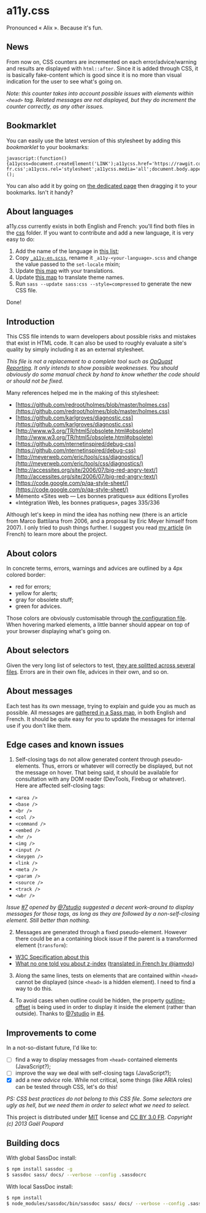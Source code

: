 a11y.css
========

Pronounced « Alix ». Because it's fun.

## News

From now on, CSS counters are incremented on each error/advice/warning and results are displayed with `html::after`. Since it is added through CSS, it is basically fake-content which is good since it is no more than visual indication for the user to see what's going on.

*Note: this counter takes into account possible issues with elements within `<head>` tag. Related messages are not displayed, but they do increment the counter correctly, as any other issues.*

## Bookmarklet

You can easily use the latest version of this stylesheet by adding this *bookmarklet* to your bookmarks:

```
javascript:(function(){a11ycss=document.createElement('LINK');a11ycss.href='https://rawgit.com/ffoodd/a11y.css/master/css/a11y-fr.css';a11ycss.rel='stylesheet';a11ycss.media='all';document.body.appendChild(a11ycss);})();
```

You can also add it by going on [the dedicated page](http://ffoodd.github.io/a11y.css/) then dragging it to your bookmarks. Isn't it handy?

## About languages

a11y.css currently exists in both English and French: you'll find both files in the [css](https://github.com/ffoodd/a11y.css/tree/master/css) folder. If you want to contribute and add a new language, it is very easy to do:

1. Add the name of the language in [this list](https://github.com/ffoodd/a11y.css/blob/master/sass/utils/_mixins.scss#L10);
1. Copy [`_a11y-en.scss`](https://github.com/ffoodd/a11y.css/blob/master/sass/a11y-en.scss), rename it `_a11y-<your-language>.scss` and change the value passed to the `set-locale` mixin;
1. Update [this map](https://github.com/ffoodd/a11y.css/blob/master/sass/utils/_variables.scss#L10) with your translations.
1. Update [this map](https://github.com/ffoodd/a11y.css/blob/master/sass/utils/_variables.scss#L241) to translate theme names.
1. Run `sass --update sass:css --style=compressed` to generate the new CSS file.

Done!

## Introduction

This CSS file intends to warn developers about possible risks and mistakes that exist in HTML code. It can also be used to roughly evaluate a site's quality by simply including it as an external stylesheet.

*This file is not a replacement to a complete tool such as [OpQuast Reporting](http://reporting.opquast.com/fr/). It only intends to show possible weaknesses. You should obviously do some manual check by hand to know whether the code should or should not be fixed.*

Many references helped me in the making of this stylesheet:

* [https://github.com/redroot/holmes/blob/master/holmes.css](https://github.com/redroot/holmes/blob/master/holmes.css)
* [https://github.com/karlgroves/diagnostic.css](https://github.com/karlgroves/diagnostic.css)
* [http://www.w3.org/TR/html5/obsolete.html#obsolete](http://www.w3.org/TR/html5/obsolete.html#obsolete)
* [https://github.com/nternetinspired/debug-css](https://github.com/nternetinspired/debug-css)
* [http://meyerweb.com/eric/tools/css/diagnostics/](http://meyerweb.com/eric/tools/css/diagnostics/)
* [http://accessites.org/site/2006/07/big-red-angry-text/](http://accessites.org/site/2006/07/big-red-angry-text/)
* [https://code.google.com/p/qa-style-sheet/](https://code.google.com/p/qa-style-sheet/)
* Mémento «Sites web — Les bonnes pratiques» aux éditions Eyrolles
* «Intégration Web, les bonnes pratiques», pages 335/336

Although let's keep in mind the idea has nothing new (there is an article from Marco Battilana from 2006, and a proposal by Eric Meyer himself from 2007). I only tried to push things further. I suggest you read [my article](http://www.ffoodd.fr/a11y-cssun-credo/) (in French) to learn more about the project.

## About colors

In concrete terms, errors, warnings and advices are outlined by a 4px colored border:

* red for errors;
* yellow for alerts;
* gray for obsolete stuff;
* green for advices.

Those colors are obviously customisable through [the configuration file](https://github.com/ffoodd/a11y.css/blob/master/sass/utils/_variables.scss#L230). When hovering marked elements, a little banner should appear on top of your browser displaying what's going on.

## About selectors

Given the very long list of selectors to test, [they are splitted across several files](https://github.com/ffoodd/a11y.css/tree/master/sass/selectors). Errors are in their own file, advices in their own, and so on.

## About messages

Each test has its own message, trying to explain and guide you as much as possible. All messages are [gathered in a Sass map](https://github.com/ffoodd/a11y.css/blob/master/sass/utils/_variables.scss#L1), in both English and French. It should be quite easy for you to update the messages for internal use if you don't like them.

## Edge cases and known issues

1. Self-closing tags do not allow generated content through pseudo-elements. Thus, errors or whatever will correctly be displayed, but not the message on hover. That being said, it should be available for consultation with any DOM reader (DevTools, Firebug or whatever).
Here are affected self-closing tags:

 * `<area />`
 * `<base />`
 * `<br />`
 * `<col />`
 * `<command />`
 * `<embed />`
 * `<hr />`
 * `<img />`
 * `<input />`
 * `<keygen />`
 * `<link />`
 * `<meta />`
 * `<param />`
 * `<source />`
 * `<track />`
 * `<wbr />`

*Issue [#7](https://github.com/ffoodd/a11y.css/issues/7) opened by [@7studio](https://twitter.com/7studio) suggested a decent work-around to display messages for those tags, as long as they are followed by a non-self-closing element. Still better than nothing.*

2. Messages are generated through a fixed pseudo-element. However there could be an a containing block issue if the parent is a transformed element (`transform`):
* [W3C Specification about this](http://www.w3.org/TR/css3-transforms/#transform-property)
* [What no one told you about z-index](http://philipwalton.com/articles/what-no-one-told-you-about-z-index/) ([translated in French by @iamvdo](http://blog.iamvdo.me/post/41094013194/comprendre-z-index-et-les-contextes-dempilement))

3. Along the same lines, tests on elements that are contained within `<head>` cannot be displayed (since `<head>` is a hidden element). I need to find a way to do this.

4. To avoid cases when outline could be hidden, the property [outline-offset](https://developer.mozilla.org/en-US/docs/Web/CSS/outline-offset) is being used in order to display it inside the element (rather than outside). Thanks to [@7studio](https://twitter.com/7studio) in [#4](https://github.com/ffoodd/a11y.css/issues/4).

## Improvements to come

In a not-so-distant future, I'd like to:

* [ ] find a way to display messages from `<head>` contained elements (JavaScript?);
* [ ] improve the way we deal with self-closing tags (JavaScript?);
* [x] add a new *advice* role. While not critical, some things (like ARIA roles) can be tested through CSS, let's do this!

*PS: CSS best practices do not belong to this CSS file. Some selectors are ugly as hell, but we need them in order to select what we need to select.*

This project is distributed under [MIT](http://opensource.org/licenses/MIT "The MIT licence") license and [CC BY 3.0 FR](http://creativecommons.org/licenses/by/3.0/fr/).
*Copyright (c) 2013 Gaël Poupard*

## Building docs

With global SassDoc install:

```sh
$ npm install sassdoc -g
$ sassdoc sass/ docs/ --verbose --config .sassdocrc
```

With local SassDoc install:

```sh
$ npm install
$ node_modules/sassdoc/bin/sassdoc sass/ docs/ --verbose --config .sassdocrc
```
